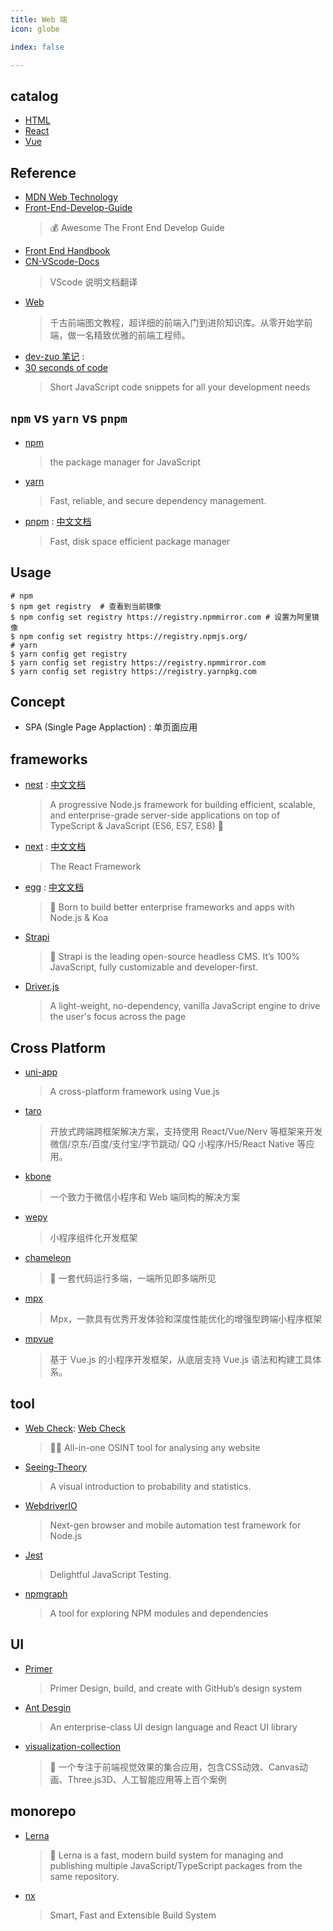 ```yaml
---
title: Web 端
icon: globe

index: false

---
```


<!-- more -->

## catalog

- [HTML](html/README.md)
- [React](react.md)
- [Vue](vue.md)

## Reference

- [MDN Web Technology](https://developer.mozilla.org/zh-CN/docs/Web)
- [Front-End-Develop-Guide](https://github.com/icepy/Front-End-Develop-Guide)
    > 💰 Awesome The Front End Develop Guide
- [Front End Handbook](https://github.com/dwqs/front-end-handbook)
- [CN-VScode-Docs](https://github.com/jeasonstudio/CN-VScode-Docs)
    > VScode 说明文档翻译
- [Web](https://github.com/qianguyihao/Web)
    > 千古前端图文教程，超详细的前端入门到进阶知识库。从零开始学前端，做一名精致优雅的前端工程师。
- [dev-zuo 笔记](https://fe.zuo11.com/) : 
- [30 seconds of code](https://github.com/30-seconds/30-seconds-of-code)
    > Short JavaScript code snippets for all your development needs

## `npm` vs `yarn` vs `pnpm`

- [npm](https://github.com/npm/cli)
    > the package manager for JavaScript
- [yarn](https://github.com/yarnpkg/yarn)
    > Fast, reliable, and secure dependency management.
- [pnpm](https://github.com/pnpm/pnpm) : [中文文档](https://pnpm.io/zh/)
    > Fast, disk space efficient package manager

## Usage

```shell
# npm
$ npm get registry  # 查看到当前镜像
$ npm config set registry https://registry.npmmirror.com # 设置为阿里镜像
$ npm config set registry https://registry.npmjs.org/
# yarn
$ yarn config get registry 
$ yarn config set registry https://registry.npmmirror.com
$ yarn config set registry https://registry.yarnpkg.com
```

## Concept

- SPA (Single Page Applaction) : 单页面应用

## frameworks

- [nest](https://github.com/nestjs/nest) : [中文文档](https://docs.nestjs.cn/)
    > A progressive Node.js framework for building efficient, scalable, and enterprise-grade server-side applications on top of TypeScript & JavaScript (ES6, ES7, ES8) 🚀
- [next](https://github.com/vercel/next.js) : [中文文档](https://www.nextjs.cn/)
    > The React Framework
- [egg](https://github.com/eggjs/egg) : [中文文档](https://www.eggjs.org/zh-CN)
    > 🥚 Born to build better enterprise frameworks and apps with Node.js & Koa
- [Strapi](https://github.com/strapi/strapi)
    > 🚀 Strapi is the leading open-source headless CMS. It’s 100% JavaScript, fully customizable and developer-first.
- [Driver.js](https://github.com/kamranahmedse/driver.js)
    > A light-weight, no-dependency, vanilla JavaScript engine to drive the user's focus across the page

## Cross Platform

- [uni-app](https://github.com/dcloudio/uni-app)
    > A cross-platform framework using Vue.js
- [taro](https://github.com/NervJS/taro)
    > 开放式跨端跨框架解决方案，支持使用 React/Vue/Nerv 等框架来开发微信/京东/百度/支付宝/字节跳动/ QQ 小程序/H5/React Native 等应用。
- [kbone](https://github.com/Tencent/kbone)
    > 一个致力于微信小程序和 Web 端同构的解决方案
- [wepy](https://github.com/Tencent/wepy)
    > 小程序组件化开发框架
- [chameleon](https://github.com/didi/chameleon)
    > 🦎 一套代码运行多端，一端所见即多端所见
- [mpx](https://github.com/didi/mpx)
    > Mpx，一款具有优秀开发体验和深度性能优化的增强型跨端小程序框架
- [mpvue](https://github.com/Meituan-Dianping/mpvue)
    > 基于 Vue.js 的小程序开发框架，从底层支持 Vue.js 语法和构建工具体系。

## tool

- [Web Check](https://github.com/lissy93/web-check): [Web Check](https://web-check.xyz)
    > 🕵️‍♂️ All-in-one OSINT tool for analysing any website
- [Seeing-Theory](https://github.com/seeingtheory/Seeing-Theory)
    > A visual introduction to probability and statistics.
- [WebdriverIO](https://github.com/webdriverio/webdriverio)
    > Next-gen browser and mobile automation test framework for Node.js
- [Jest](https://github.com/jestjs/jest)
    > Delightful JavaScript Testing.
- [npmgraph](https://github.com/npmgraph/npmgraph)
    > A tool for exploring NPM modules and dependencies

## UI

- [Primer](https://primer.style/)
    > Primer Design, build, and create with GitHub’s design system
- [Ant Desgin](https://ant.design)
    > An enterprise-class UI design language and React UI library
- [visualization-collection](https://github.com/hepengwei/visualization-collection)
    > 🌈 一个专注于前端视觉效果的集合应用，包含CSS动效、Canvas动画、Three.js3D、人工智能应用等上百个案例

## monorepo

- [Lerna](https://github.com/lerna/lerna)
    > 🐉 Lerna is a fast, modern build system for managing and publishing multiple JavaScript/TypeScript packages from the same repository.
- [nx](https://github.com/nrwl/nx)
    > Smart, Fast and Extensible Build System